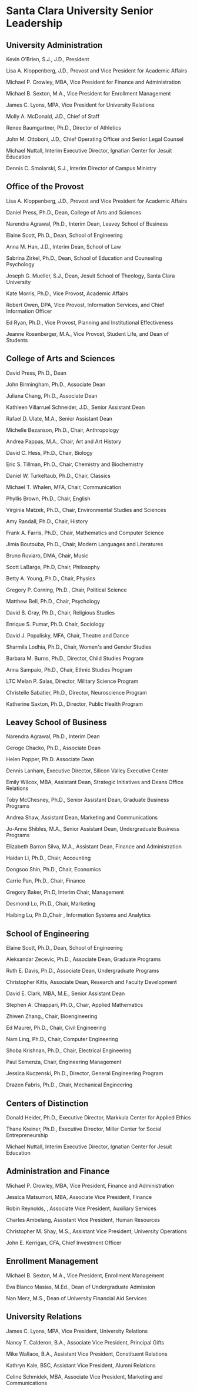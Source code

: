 Santa Clara University Senior Leadership
========================================

University Administration
-------------------------

Kevin O'Brien, S.J., J.D., President

Lisa A. Kloppenberg, J.D., Provost and Vice President for Academic Affairs

Michael P. Crowley, MBA, Vice President for Finance and Administration

Michael B. Sexton, M.A., Vice President for Enrollment Management

James C. Lyons, MPA, Vice President for University Relations

Molly A. McDonald, J.D., Chief of Staff

Renee Baumgartner, Ph.D., Director of Athletics

John M. Ottoboni, J.D., Chief Operating Officer and Senior Legal Counsel

Michael Nuttall, Interim Executive Director, Ignatian Center for Jesuit Education

Dennis C. Smolarski, S.J., Interim Director of Campus Ministry

Office of the Provost
---------------------

Lisa A. Kloppenberg, J.D., Provost and Vice President for Academic Affairs

Daniel Press, Ph.D., Dean, College of Arts and Sciences

Narendra Agrawal, Ph.D., Interim Dean, Leavey School of Business

Elaine Scott, Ph.D., Dean, School of Engineering

Anna M. Han, J.D., Interim Dean, School of Law

Sabrina Zirkel, Ph.D., Dean, School of Education and Counseling Psychology

Joseph G. Mueller, S.J., Dean, Jesuit School of Theology, Santa Clara University

Kate Morris, Ph.D., Vice Provost, Academic Affairs

Robert Owen, DPA, Vice Provost, Information Services, and Chief Information Officer

Ed Ryan, Ph.D., Vice Provost, Planning and Institutional Effectiveness

Jeanne Rosenberger, M.A., Vice Provost, Student Life, and Dean of Students

College of Arts and Sciences
----------------------------

David Press, Ph.D., Dean

John Birmingham, Ph.D., Associate Dean

Juliana Chang, Ph.D., Associate Dean

Kathleen Villarruel Schneider, J.D., Senior Assistant Dean

Rafael D. Ulate, M.A., Senior Assistant Dean

Michelle Bezanson, Ph.D., Chair, Anthropology

Andrea Pappas, M.A., Chair, Art and Art History

David C. Hess, Ph.D., Chair, Biology

Eric S. Tillman, Ph.D., Chair, Chemistry and Biochemistry

Daniel W. Turkeltaub, Ph.D., Chair, Classics

Michael T. Whalen, MFA, Chair, Communication

Phyllis Brown, Ph.D., Chair, English

Virginia Matzek, Ph.D., Chair, Environmental Studies and Sciences

Amy Randall, Ph.D., Chair, History

Frank A. Farris, Ph.D., Chair, Mathematics and Computer Science

Jimia Boutouba, Ph.D., Chair, Modern Languages and Literatures

Bruno Ruviaro, DMA, Chair, Music

Scott LaBarge, Ph.D, Chair, Philosophy

Betty A. Young, Ph.D., Chair, Physics

Gregory P. Corning, Ph.D., Chair, Political Science

Matthew Bell, Ph.D., Chair, Psychology

David B. Gray, Ph.D., Chair, Religious Studies

Enrique S. Pumar, Ph.D. Chair, Sociology

David J. Popalisky, MFA, Chair, Theatre and Dance

Sharmila Lodhia, Ph.D., Chair, Women's and Gender Studies

Barbara M. Burns, Ph.D., Director, Child Studies Program

Anna Sampaio, Ph.D., Chair, Ethnic Studies Program

LTC Melan P. Salas, Director, Military Science Program

Christelle Sabatier, Ph.D., Director, Neuroscience Program

Katherine Saxton, Ph.D., Director, Public Health Program

Leavey School of Business
-------------------------

Narendra Agrawal, Ph.D., Interim Dean

Geroge Chacko, Ph.D., Associate Dean

Helen Popper, Ph.D. Associate Dean

Dennis Lanham, Executive Director, Silicon Valley Executive Center

Emily Wilcox, MBA, Assistant Dean, Strategic Initiatives and Deans Office Relations

Toby McChesney, Ph.D., Senior Assistant Dean, Graduate Business Programs

Andrea Shaw, Assistant Dean, Marketing and Communications

Jo-Anne Shibles, M.A., Senior Assistant Dean, Undergraduate Business Programs

Elizabeth Barron Silva, M.A., Assistant Dean, Finance and Administration

Haidan Li, Ph.D., Chair, Accounting

Dongsoo Shin, Ph.D., Chair, Economics

Carrie Pan, Ph.D., Chair, Finance

Gregory Baker, Ph.D, Interim Chair, Management

Desmond Lo, Ph.D., Chair, Marketing

Haibing Lu, Ph.D.,Chair , Information Systems and Analytics

School of Engineering
---------------------

Elaine Scott, Ph.D., Dean, School of Engineering

Aleksandar Zecevic, Ph.D., Associate Dean, Graduate Programs

Ruth E. Davis, Ph.D., Associate Dean, Undergraduate Programs

Christopher Kitts, Associate Dean, Research and Faculty Development

David E. Clark, MBA, M.E., Senior Assistant Dean

Stephen A. Chiappari, Ph.D., Chair, Applied Mathematics

Zhiwen Zhang., Chair, Bioengineering

Ed Maurer, Ph.D., Chair, Civil Engineering

Nam Ling, Ph.D., Chair, Computer Engineering

Shoba Krishnan, Ph.D., Chair, Electrical Engineering

Paul Semenza, Chair, Engineering Management

Jessica Kuczenski, Ph.D., Director, General Engineering Program

Drazen Fabris, Ph.D., Chair, Mechanical Engineering

Centers of Distinction
----------------------

Donald Heider, Ph.D., Executive Director, Markkula Center for Applied Ethics

Thane Kreiner, Ph.D., Executive Director, Miller Center for Social Entrepreneurship

Michael Nuttall, Interim Executive Director, Ignatian Center for Jesuit Education

Administration and Finance
--------------------------

Michael P. Crowley, MBA, Vice President, Finance and Administration

Jessica Matsumori, MBA, Associate Vice President, Finance

Robin Reynolds, , Associate Vice President, Auxiliary Services

Charles Ambelang, Assistant Vice President, Human Resources

Christopher M. Shay, M.S., Assistant Vice President, University Operations

John E. Kerrigan, CFA, Chief Investment Officer

Enrollment Management
---------------------

Michael B. Sexton, M.A., Vice President, Enrollment Management

Eva Blanco Masias, M.Ed., Dean of Undergraduate Admission

Nan Merz, M.S., Dean of University Financial Aid Services

University Relations
--------------------

James C. Lyons, MPA, Vice President, University Relations

Nancy T. Calderon, B.A., Associate Vice President, Principal Gifts

Mike Wallace, B.A., Assistant Vice President, Constituent Relations

Kathryn Kale, BSC, Assistant Vice President, Alumni Relations

Celine Schmidek, MBA, Associate Vice President, Marketing and Communications
